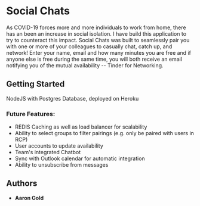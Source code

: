 # Social Chats

As COVID-19 forces more and more individuals to work from home, there has an been an increase in social isolation. I have build this application to try to counteract this impact. Social Chats was built to seamlessly pair you with one or more of your colleagues to casually chat, catch up, and network! Enter your name, email and how many minutes you are free and if anyone else is free during the same time, you will both receive an email notifying you of the mutual availability -- Tinder for Networking. 
 

## Getting Started

NodeJS with Postgres Database, deployed on Heroku

### Future Features:

* REDIS Caching as well as load balancer for scalability
* Ability to select groups to filter pairings (e.g. only be paired with users in RCP)
* User accounts to update availability
* Team's integrated Chatbot
* Sync with Outlook calendar for automatic integration
* Ability to unsubscribe from messages


## Authors

* **Aaron Gold** 

